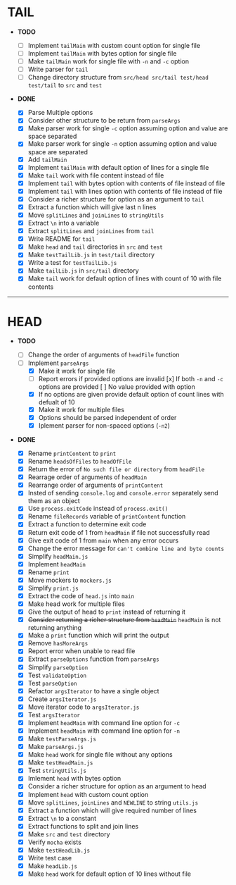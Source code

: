# TAIL 

- **TODO**

  - [ ] Implement `tailMain` with custom count option for single file
  - [ ] Implement `tailMain` with bytes option for single file
  - [ ] Make `tailMain` work for single file with `-n` and `-c` option
  - [ ] Write parser for `tail`
  - [ ] Change directory structure from `src/head src/tail test/head test/tail` to `src` and `test`

- **DONE**
  - [x] Parse Multiple options
  - [x] Consider other structure to be return from `parseArgs`
  - [x] Make parser work for single `-c` option assuming option and value are space separated
  - [x] Make parser work for single `-n` option assuming option and value space are separated
  - [x] Add `tailMain`
  - [x] Implement `tailMain` with default option of lines for a single file
  - [x] Make `tail` work with file content instead of file
  - [x] Implement `tail` with bytes option with contents of file instead of file
  - [x] Implement `tail` with lines option with contents of file instead of file
  - [x] Consider a richer structure for option as an argument to `tail`
  - [x] Extract a function which will give last n lines
  - [x] Move `splitLines` and `joinLines` to `stringUtils`
  - [x] Extract `\n` into a variable
  - [x] Extract `splitLines` and `joinLines` from `tail`
  - [x] Write README for `tail`
  - [x] Make `head` and `tail` directories in `src` and `test`
  - [x] Make `testTailLib.js` in `test/tail` directory
  - [x] Write a test for `testTailLib.js`
  - [x] Make `tailLib.js` in `src/tail` directory
  - [x] Make `tail` work for default option of lines with count of 10 with file contents

---

# HEAD

- **TODO**

  - [ ] Change the order of arguments of `headFile` function
  - [ ] Implement `parseArgs`
    - [x] Make it work for single file
    - [ ] Report errors if provided options are invalid
        [x] If both `-n` and `-c` options are provided
        [ ] No value provided with option
    - [x] If no options are given provide default option of count lines with defualt of 10
    - [x] Make it work for multiple files
    - [x] Options should be parsed independent of order
    - [x] Iplement parser for non-spaced options (`-n2`)

- **DONE**

  - [x] Rename `printContent` to `print`
  - [x] Rename `headsOfFiles` to `headOfFile`
  - [x] Return the error of `No such file or directory` from `headFile`
  - [x] Rearrage order of arguments of `headMain`
  - [x] Rearrange order of arguments of `printContent`
  - [x] Insted of sending `console.log` and `console.error` separately send them as an object
  - [x] Use `process.exitCode` instead of `process.exit()`
  - [x] Rename `fileRecords` variable of `printContent` function
  - [x] Extract a function to determine exit code
  - [x] Return exit code of 1 from `headMain` if file not successfully read
  - [x] Give exit code of 1 from `main` when any error occurs
  - [x] Change the error message for `can't combine line and byte counts`
  - [x] Simplify `headMain.js`
  - [x] Implement `headMain`
  - [x] Rename `print`
  - [x] Move mockers to `mockers.js`
  - [x] Simplify `print.js`
  - [x] Extract the code of `head.js` into `main`
  - [x] Make head work for multiple files
  - [x] Give the output of head to `print` instead of returning it
  - [x] ~~Consider returning a richer structure from `headMain`~~ `headMain` is not returning anything
  - [x] Make a `print` function which will print the output
  - [x] Remove `hasMoreArgs`
  - [x] Report error when unable to read file
  - [x] Extract `parseOptions` function from `parseArgs`
  - [x] Simplify `parseOption`
  - [x] Test `validateOption`
  - [x] Test `parseOption`
  - [x] Refactor `argsIterator` to have a single object
  - [x] Create `argsIterator.js`
  - [x] Move iterator code to `argsIterator.js`
  - [x] Test `argsIterator`
  - [x] Implement `headMain` with command line option for `-c`
  - [x] Implement `headMain` with command line option for `-n`
  - [x] Make `testParseArgs.js`
  - [x] Make `parseArgs.js`
  - [x] Make `head` work for single file without any options
  - [x] Make `testHeadMain.js`
  - [x] Test `stringUtils.js`
  - [x] Imlement `head` with bytes option
  - [x] Consider a richer structure for option as an argument to head
  - [x] Implement `head` with custom count option
  - [x] Move `splitLines`, `joinLines` and `NEWLINE` to string `utils.js`
  - [x] Extract a function which will give required number of lines
  - [x] Extract `\n` to a constant
  - [x] Extract functions to split and join lines
  - [x] Make `src` and `test` directory 
  - [x] Verify `mocha` exists
  - [x] Make `testHeadLib.js`
  - [x] Write test case
  - [x] Make `headLib.js`
  - [x] Make `head` work for default option of 10 lines without file
